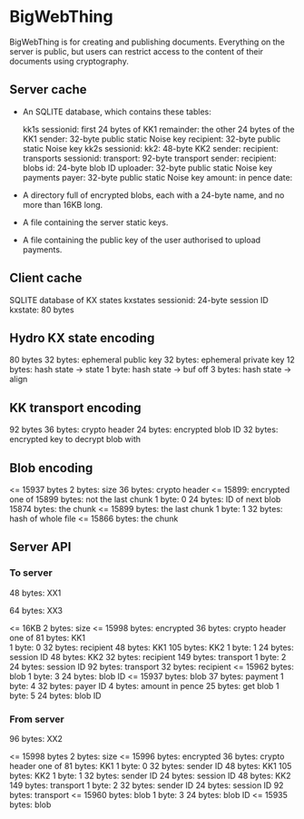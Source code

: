 # BigWebThing

BigWebThing is for creating and publishing documents. Everything on the server is public, but users can restrict access to the content of their documents using cryptography.

## Server cache

+ An SQLITE database, which contains these tables:

    kk1s
        sessionid: first 24 bytes of KK1
        remainder: the other 24 bytes of the KK1
        sender: 32-byte public static Noise key
        recipient: 32-byte public static Noise key
    kk2s
        sessionid:
        kk2: 48-byte KK2
        sender:
        recipient:
    transports
        sessionid:
        transport: 92-byte transport
        sender:
        recipient:
    blobs
        id: 24-byte blob ID
        uploader: 32-byte public static Noise key
    payments
        payer: 32-byte public static Noise key
        amount: in pence
        date:
    
+ A directory full of encrypted blobs, each with a 24-byte name, and no more than 16KB long.

+ A file containing the server static keys. 

+ A file containing the public key of the user authorised to upload payments.

## Client cache

SQLITE database of KX states
    kxstates
        sessionid: 24-byte session ID
        kxstate: 80 bytes

## Hydro KX state encoding

80 bytes
    32 bytes: ephemeral public key
    32 bytes: ephemeral private key
    12 bytes: hash state -> state
    1 byte: hash state -> buf off
    3 bytes: hash state -> align

## KK transport encoding

92 bytes
    36 bytes: crypto header
    24 bytes: encrypted blob ID
    32 bytes: encrypted key to decrypt blob with

## Blob encoding

<= 15937 bytes
    2 bytes: size
    36 bytes: crypto header
    <= 15899: encrypted
        one of
            15899 bytes: not the last chunk
                1 byte: 0
                24 bytes: ID of next blob
                15874 bytes: the chunk
            <= 15899 bytes: the last chunk
                1 byte: 1
                32 bytes: hash of whole file
                <= 15866 bytes: the chunk

## Server API

### To server

48 bytes: XX1

64 bytes: XX3

<= 16KB
    2 bytes: size
    <= 15998 bytes: encrypted
        36 bytes: crypto header
        one of
            81 bytes: KK1        
                1 byte: 0
                32 bytes: recipient
                48 bytes: KK1
            105 bytes: KK2
                1 byte: 1
                24 bytes: session ID
                48 bytes: KK2
                32 bytes: recipient
            149 bytes: transport
                1 byte: 2
                24 bytes: session ID
                92 bytes: transport
                32 bytes: recipient
            <= 15962 bytes: blob
                1 byte: 3
                24 bytes: blob ID
                <= 15937 bytes: blob
            37 bytes: payment
                1 byte: 4
                32 bytes: payer ID
                4 bytes: amount in pence
            25 bytes: get blob
                1 byte: 5
                24 bytes: blob ID

### From server

96 bytes: XX2

<= 15998 bytes
    2 bytes: size
    <= 15996 bytes: encrypted
        36 bytes: crypto header
        one of
            81 bytes: KK1
                1 byte: 0
                32 bytes: sender ID
                48 bytes: KK1
            105 bytes: KK2
                1 byte: 1
                32 bytes: sender ID
                24 bytes: session ID
                48 bytes: KK2
            149 bytes: transport
                1 byte: 2
                32 bytes: sender ID
                24 bytes: session ID
                92 bytes: transport
            <= 15960 bytes: blob
                1 byte: 3
                24 bytes: blob ID
                <= 15935 bytes: blob
